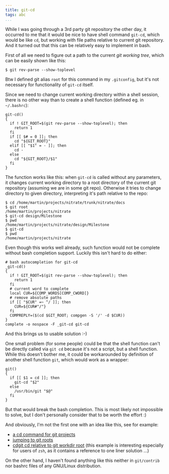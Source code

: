 ```yaml
---
title: git-cd
tags: abc
...
```


While I was going through a 3rd party git repository the other day, it occurred
to me that it would be nice to have shell command `git-cd`, which would be
like `cd`, but working with file paths relative to current git repository. And
it turned out that this can be relatively easy to implement in bash.

<!--break-->

First of all we need to figure out a path to the current *git working tree*,
which can be easily shown like this:


```
$ git rev-parse --show-toplevel
```

Btw I defined git alias `root` for this command in my `.gitconfig`, but it's
not necessary for functionality of `git-cd` itself.

Since we need to change current working directory within a shell session, there
is no other way than to create a shell function (defined eg. in `~/.bashrc`):

```
git-cd()
{
  if ! GIT_ROOT=$(git rev-parse --show-toplevel); then
    return 1
  fi
  if [[ $# = 0 ]]; then
    cd "${GIT_ROOT}"
  elif [[ "$1" = - ]]; then
    cd -
  else
    cd "${GIT_ROOT}/$1"
  fi
}
```

The function works like this: when `git-cd` is called without any parameters,
it changes current working directory to a root directory of the current git
repository (assuming we are in some git repo). Otherwise it tries to change
directory to given directory, interpreting it's path relative to the repo:

```
$ cd /home/martin/projects/nitrate/trunk/nitrate/docs
$ git root
/home/martin/projects/nitrate
$ git-cd design/Milestone
$ pwd
/home/martin/projects/nitrate/design/Milestone
$ git-cd
$ pwd
/home/martin/projects/nitrate
```

Even though this works well already, such function would not be complete
without bash completion support. Luckily this isn't hard to do either:

```
# bash autocompletion for git-cd
_git-cd()
{
  if ! GIT_ROOT=$(git rev-parse --show-toplevel); then
    return 1
  fi
  # current word to complete
  local CUR=${COMP_WORDS[COMP_CWORD]}
  # remove absolute paths
  if [[ "$CUR" =~ ^/ ]]; then
    CUR=${CUR#"/"}
  fi
  COMPREPLY=($(cd $GIT_ROOT; compgen -S '/' -d $CUR))
}
complete -o nospace -F _git-cd git-cd
```

And this brings us to usable solution :-)

One small problem (for some people) could be that the shell function can't
be directly called via `git cd` because it's not a script, but a shell
function. While this doesn't bother me, it could be workarounded by definition
of another shell function `git`, which would work as a wrapper:

```
git()
{
  if [[ $1 = cd ]]; then
    git-cd "$2"
  else
    /usr/bin/git "$@"
  fi
}
```

But that would break the bash completion. This is most likely not impossible
to solve, but I don't personally consider that to be worth the effort :)

And obviously, I'm not the first one with an idea like this, see for example:

- [a cd command for git projects](http://www.michaelvobrien.com/blog/2009/01/a-cd-command-for-git-projects/)
- [jumping to git roots](http://codification.wordpress.com/2011/11/14/jumping-to-git-roots/)
- [cdgit cd relative to git workdir root](http://git.661346.n2.nabble.com/cdgit-cd-relative-to-git-workdir-root-td7596367.html)
  (this example is interesting especially for users of `zsh`, as it contains
  a reference to one liner solution ...)

On the other hand, I haven't found anything like this neither in `git/contrib`
nor bashrc files of any GNU/Linux distribution.
